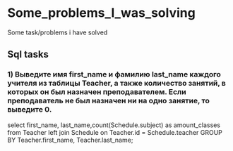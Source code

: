 # Some_problems_I_was_solving
Some task/problems i have solved
## Sql tasks

### 1) Выведите имя first_name и фамилию last_name каждого учителя из таблицы Teacher, а также количество занятий, в которых он был назначен преподавателем. Если преподаватель не был назначен ни на одно занятие, то выведите 0. 
select first_name, last_name,count(Schedule.subject) as amount_classes from Teacher
left join Schedule on Teacher.id = Schedule.teacher GROUP BY Teacher.first_name, Teacher.last_name;

